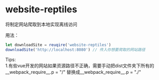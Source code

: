 # website-reptiles
将制定网站爬取到本地实现离线访问  

用法：  
```javascript
let downloadSite = reuqire('website-reptiles')   
downloadSite('http://localhost:8080') // 传入你想要爬取的网站路径
```

Tips:  
1.有些vue开发的网站如果资源路径不正确，需要手动把dist文件夹下所有的__webpack_require__.p = "/" 替换成__webpack_require__.p = "./"  

